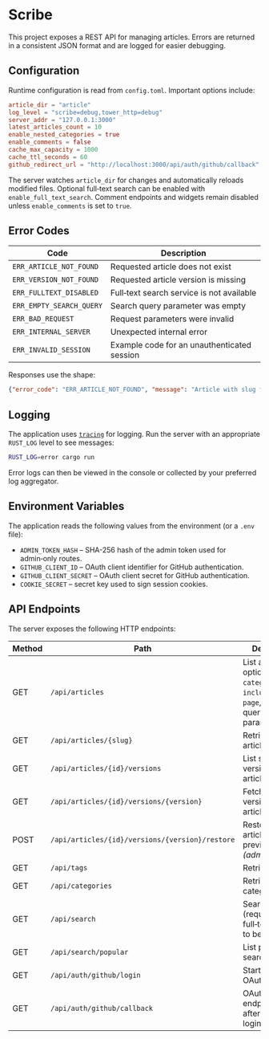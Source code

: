 # Scribe

This project exposes a REST API for managing articles. Errors are returned in a
consistent JSON format and are logged for easier debugging.

## Configuration

Runtime configuration is read from `config.toml`. Important options include:

```toml
article_dir = "article"
log_level = "scribe=debug,tower_http=debug"
server_addr = "127.0.0.1:3000"
latest_articles_count = 10
enable_nested_categories = true
enable_comments = false
cache_max_capacity = 1000
cache_ttl_seconds = 60
github_redirect_url = "http://localhost:3000/api/auth/github/callback"
```

The server watches `article_dir` for changes and automatically reloads
modified files. Optional full‑text search can be enabled with
`enable_full_text_search`. Comment endpoints and widgets remain disabled
unless `enable_comments` is set to `true`.

## Error Codes

| Code | Description |
| --- | --- |
| `ERR_ARTICLE_NOT_FOUND` | Requested article does not exist |
| `ERR_VERSION_NOT_FOUND` | Requested article version is missing |
| `ERR_FULLTEXT_DISABLED` | Full‑text search service is not available |
| `ERR_EMPTY_SEARCH_QUERY` | Search query parameter was empty |
| `ERR_BAD_REQUEST` | Request parameters were invalid |
| `ERR_INTERNAL_SERVER` | Unexpected internal error |
| `ERR_INVALID_SESSION` | Example code for an unauthenticated session |

Responses use the shape:

```json
{"error_code": "ERR_ARTICLE_NOT_FOUND", "message": "Article with slug foo not found"}
```

## Logging

The application uses [`tracing`](https://crates.io/crates/tracing) for logging.
Run the server with an appropriate `RUST_LOG` level to see messages:

```bash
RUST_LOG=error cargo run
```

Error logs can then be viewed in the console or collected by your preferred log
aggregator.

## Environment Variables

The application reads the following values from the environment (or a `.env` file):

- `ADMIN_TOKEN_HASH` – SHA-256 hash of the admin token used for admin‑only routes.
- `GITHUB_CLIENT_ID` – OAuth client identifier for GitHub authentication.
- `GITHUB_CLIENT_SECRET` – OAuth client secret for GitHub authentication.
- `COOKIE_SECRET` – secret key used to sign session cookies.
 
## API Endpoints

The server exposes the following HTTP endpoints:

| Method | Path | Description |
| ------ | ---- | ----------- |
| GET | `/api/articles` | List articles with optional `tag`, `category`, `q`, `include_content`, `page`, and `limit` query parameters |
| GET | `/api/articles/{slug}` | Retrieve a single article by slug |
| GET | `/api/articles/{id}/versions` | List saved versions for an article |
| GET | `/api/articles/{id}/versions/{version}` | Fetch a specific version of an article |
| POST | `/api/articles/{id}/versions/{version}/restore` | Restore an article to a previous version *(admin only)* |
| GET | `/api/tags` | Retrieve all tags |
| GET | `/api/categories` | Retrieve all categories |
| GET | `/api/search` | Search articles (requires full‑text search to be enabled) |
| GET | `/api/search/popular` | List popular search queries |
| GET | `/api/auth/github/login` | Start GitHub OAuth login flow |
| GET | `/api/auth/github/callback` | OAuth callback endpoint used after GitHub login |


